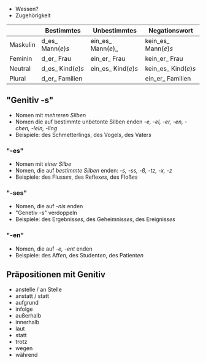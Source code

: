 - Wessen?
- Zugehörigkeit


|          | Bestimmtes         | Unbestimmtes         | Negationswort         |
| -------- | ------------------ | -------------------- | --------------------- |
| Maskulin | d_es_ Mann(_e_)_s_ | ein_es_ Mann(_e_)_   | kein_es_ Mann(_e_)_s_ |
| Feminin  | d_er_ Frau         | ein_er_ Frau         | kein_er_ Frau         |
| Neutral  | d_es_ Kind(_e_)_s_ | ein_es_ Kind(_e_)_s_ | kein_es_ Kind(_e_)_s_ |
| Plural   | d_er_ Familien     |                      | ein_er_ Familien      |

## "Genitiv -s"
- Nomen mit _mehreren Silben_
- Nomen die auf bestimmte unbetonte Silben enden *-e, -el, -er, -en, -chen, -lein, -ling*
- Beispiele: des Schmetterling*s*, des Vogel*s*, des Vater*s*

### "-es"
- Nomen mit *einer Silbe*
- Nomen, die auf *bestimmte Silben* enden: *-s, -ss, -ß, -tz, -x, -z*
- Beispiele: des Fluss*es*, des Reflex*es*, des Floß*es*

### "-ses"
- Nomen, die auf *-nis* enden
- "Genetiv -s" verdoppeln
- Beispiele: des Ergebnis*ses*, des Geheimnis*ses*, des Ereignis*ses*

### "-en"
- Nomen, die auf *-e, -ent* enden
- Beispiele: des Aff*en*, des Student*en*, des Patient*en*

## Präpositionen mit Genitiv
- anstelle / an Stelle
- anstatt / statt
- aufgrund
- infolge
- außerhalb
- innerhalb
- laut
- statt
- trotz
- wegen
- während

